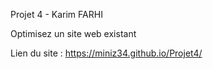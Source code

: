Projet 4 - Karim FARHI

Optimisez un site web existant

Lien du site : https://miniz34.github.io/Projet4/

 